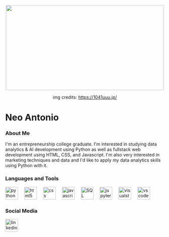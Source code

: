 <div align="center">
  <img height="270" width="500" src="https://64.media.tumblr.com/4c1313fb62311980f738c18fe9d27dac/tumblr_noa6mdd3yb1qze3hdo1_r2_500.gifv"  />

  img credits: https://1041uuu.jp/
</div>

# Neo Antonio

###  About Me
I'm an entrepreneurship college graduate. I'm interested in studying data analytics & AI development using Python as well as fullstack web development using HTML, CSS, and Javascript.
I'm also very interested in marketing techniques and data and I'd like to apply my data analytics skills using Python with it.

### Languages and Tools
<div align="left">
  <img src="https://img.icons8.com/?size=100&id=l75OEUJkPAk4&format=png&color=0000000" height="40" alt="python logo"  />
  <img width="12" />
  <img src="https://img.icons8.com/?size=100&id=v8RpPQUwv0N8&format=png&color=000000" height="40" alt="html5 logo"/>
  <img width="12" />
  <img src="https://img.icons8.com/?size=100&id=3BTBsJs5myRy&format=png&color=000000" height="40" alt="css logo"/>
  <img width="12" />
  <img src="https://img.icons8.com/?size=100&id=108784&format=png&color=000000" height="40" alt="javascript logo"/>
  <img width="12" />
  <img src="https://www.svgrepo.com/show/331760/sql-database-generic.svg" height="40" alt="SQL logo"/>
  <img width="12" />
  <img src="https://jupyter.org/assets/homepage/main-logo.svg" height="40" alt="jupyter logo"/>
  <img width="12" />
  <img src="https://img.icons8.com/?size=100&id=ezj3zaVtImPg&format=png&color=000000" height="40" alt="visualstudio logo"/>
  <img width="12" />
  <img src="https://img.icons8.com/?size=100&id=9OGIyU8hrxW5&format=png&color=000000" height="40" alt="vscode logo"/>
  <img width="12" />
</div>

### Social Media

<div align="left">
  <a href="www.linkedin.com/in/neoantonio" target="_blank">
    <img src="https://img.icons8.com/?size=100&id=13930&format=png&color=000000" width="40" height="40" alt="linkedin logo"  />
</div>
